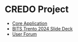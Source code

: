 # CREDO Project

- [Core Application](http://github.com/CREDOProject/core)
- [BITS Trento 2024 Slide Deck](https://github.com/CREDOProject/tree/main/talks/2024_BITS_Trento)
- [User Forum](https://github.com/CREDOProject/core/discussions)
